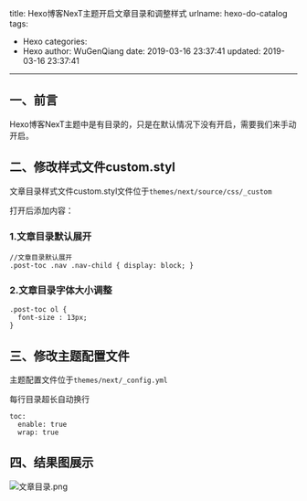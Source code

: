 title: Hexo博客NexT主题开启文章目录和调整样式
urlname: hexo-do-catalog
tags:
  - Hexo
categories:
  - Hexo
author: WuGenQiang
date: 2019-03-16 23:37:41
updated: 2019-03-16 23:37:41
---

## 一、前言

Hexo博客NexT主题中是有目录的，只是在默认情况下没有开启，需要我们来手动开启。

## 二、修改样式文件custom.styl

文章目录样式文件custom.styl文件位于`themes/next/source/css/_custom`

打开后添加内容：

### 1.文章目录默认展开

```
//文章目录默认展开
.post-toc .nav .nav-child { display: block; }
```

### 2.文章目录字体大小调整

```
.post-toc ol {  
  font-size : 13px;     
} 
```

## 三、修改主题配置文件

主题配置文件位于`themes/next/_config.yml`

每行目录超长自动换行

```
toc:
  enable: true  
  wrap: true 
```

## 四、结果图展示

![文章目录.png](https://i.loli.net/2019/03/16/5c8d1b75707ae.png)
